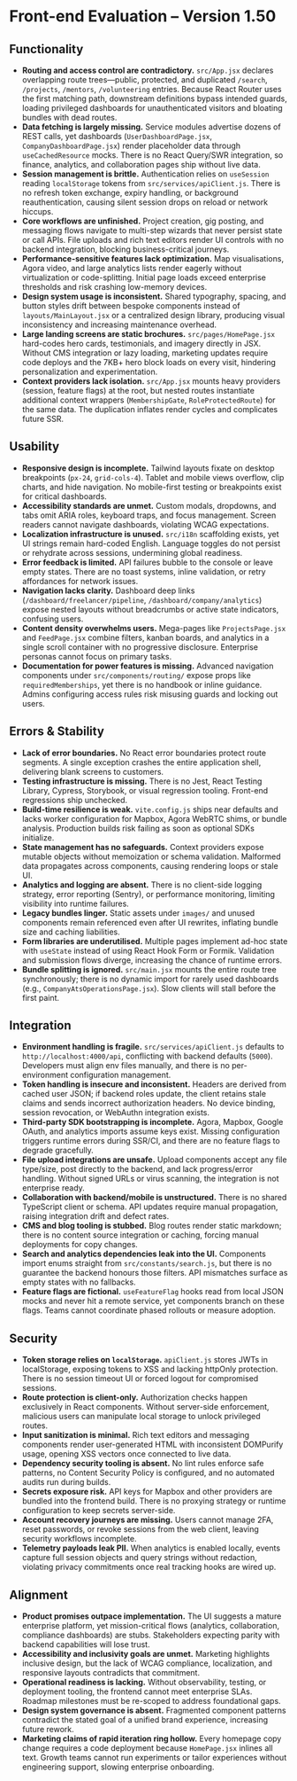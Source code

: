 # Front-end Evaluation – Version 1.50

## Functionality
- **Routing and access control are contradictory.** `src/App.jsx` declares overlapping route trees—public, protected, and duplicated `/search`, `/projects`, `/mentors`, `/volunteering` entries. Because React Router uses the first matching path, downstream definitions bypass intended guards, loading privileged dashboards for unauthenticated visitors and bloating bundles with dead routes.
- **Data fetching is largely missing.** Service modules advertise dozens of REST calls, yet dashboards (`UserDashboardPage.jsx`, `CompanyDashboardPage.jsx`) render placeholder data through `useCachedResource` mocks. There is no React Query/SWR integration, so finance, analytics, and collaboration pages ship without live data.
- **Session management is brittle.** Authentication relies on `useSession` reading `localStorage` tokens from `src/services/apiClient.js`. There is no refresh token exchange, expiry handling, or background reauthentication, causing silent session drops on reload or network hiccups.
- **Core workflows are unfinished.** Project creation, gig posting, and messaging flows navigate to multi-step wizards that never persist state or call APIs. File uploads and rich text editors render UI controls with no backend integration, blocking business-critical journeys.
- **Performance-sensitive features lack optimization.** Map visualisations, Agora video, and large analytics lists render eagerly without virtualization or code-splitting. Initial page loads exceed enterprise thresholds and risk crashing low-memory devices.
- **Design system usage is inconsistent.** Shared typography, spacing, and button styles drift between bespoke components instead of `layouts/MainLayout.jsx` or a centralized design library, producing visual inconsistency and increasing maintenance overhead.
- **Large landing screens are static brochures.** `src/pages/HomePage.jsx` hard-codes hero cards, testimonials, and imagery directly in JSX. Without CMS integration or lazy loading, marketing updates require code deploys and the 7KB+ hero block loads on every visit, hindering personalization and experimentation.
- **Context providers lack isolation.** `src/App.jsx` mounts heavy providers (session, feature flags) at the root, but nested routes instantiate additional context wrappers (`MembershipGate`, `RoleProtectedRoute`) for the same data. The duplication inflates render cycles and complicates future SSR.

## Usability
- **Responsive design is incomplete.** Tailwind layouts fixate on desktop breakpoints (`px-24`, `grid-cols-4`). Tablet and mobile views overflow, clip charts, and hide navigation. No mobile-first testing or breakpoints exist for critical dashboards.
- **Accessibility standards are unmet.** Custom modals, dropdowns, and tabs omit ARIA roles, keyboard traps, and focus management. Screen readers cannot navigate dashboards, violating WCAG expectations.
- **Localization infrastructure is unused.** `src/i18n` scaffolding exists, yet UI strings remain hard-coded English. Language toggles do not persist or rehydrate across sessions, undermining global readiness.
- **Error feedback is limited.** API failures bubble to the console or leave empty states. There are no toast systems, inline validation, or retry affordances for network issues.
- **Navigation lacks clarity.** Dashboard deep links (`/dashboard/freelancer/pipeline`, `/dashboard/company/analytics`) expose nested layouts without breadcrumbs or active state indicators, confusing users.
- **Content density overwhelms users.** Mega-pages like `ProjectsPage.jsx` and `FeedPage.jsx` combine filters, kanban boards, and analytics in a single scroll container with no progressive disclosure. Enterprise personas cannot focus on primary tasks.
- **Documentation for power features is missing.** Advanced navigation components under `src/components/routing/` expose props like `requiredMemberships`, yet there is no handbook or inline guidance. Admins configuring access rules risk misusing guards and locking out users.

## Errors & Stability
- **Lack of error boundaries.** No React error boundaries protect route segments. A single exception crashes the entire application shell, delivering blank screens to customers.
- **Testing infrastructure is missing.** There is no Jest, React Testing Library, Cypress, Storybook, or visual regression tooling. Front-end regressions ship unchecked.
- **Build-time resilience is weak.** `vite.config.js` ships near defaults and lacks worker configuration for Mapbox, Agora WebRTC shims, or bundle analysis. Production builds risk failing as soon as optional SDKs initialize.
- **State management has no safeguards.** Context providers expose mutable objects without memoization or schema validation. Malformed data propagates across components, causing rendering loops or stale UI.
- **Analytics and logging are absent.** There is no client-side logging strategy, error reporting (Sentry), or performance monitoring, limiting visibility into runtime failures.
- **Legacy bundles linger.** Static assets under `images/` and unused components remain referenced even after UI rewrites, inflating bundle size and caching liabilities.
- **Form libraries are underutilised.** Multiple pages implement ad-hoc state with `useState` instead of using React Hook Form or Formik. Validation and submission flows diverge, increasing the chance of runtime errors.
- **Bundle splitting is ignored.** `src/main.jsx` mounts the entire route tree synchronously; there is no dynamic import for rarely used dashboards (e.g., `CompanyAtsOperationsPage.jsx`). Slow clients will stall before the first paint.

## Integration
- **Environment handling is fragile.** `src/services/apiClient.js` defaults to `http://localhost:4000/api`, conflicting with backend defaults (`5000`). Developers must align env files manually, and there is no per-environment configuration management.
- **Token handling is insecure and inconsistent.** Headers are derived from cached user JSON; if backend roles update, the client retains stale claims and sends incorrect authorization headers. No device binding, session revocation, or WebAuthn integration exists.
- **Third-party SDK bootstrapping is incomplete.** Agora, Mapbox, Google OAuth, and analytics imports assume keys exist. Missing configuration triggers runtime errors during SSR/CI, and there are no feature flags to degrade gracefully.
- **File upload integrations are unsafe.** Upload components accept any file type/size, post directly to the backend, and lack progress/error handling. Without signed URLs or virus scanning, the integration is not enterprise ready.
- **Collaboration with backend/mobile is unstructured.** There is no shared TypeScript client or schema. API updates require manual propagation, raising integration drift and defect rates.
- **CMS and blog tooling is stubbed.** Blog routes render static markdown; there is no content source integration or caching, forcing manual deployments for copy changes.
- **Search and analytics dependencies leak into the UI.** Components import enums straight from `src/constants/search.js`, but there is no guarantee the backend honours those filters. API mismatches surface as empty states with no fallbacks.
- **Feature flags are fictional.** `useFeatureFlag` hooks read from local JSON mocks and never hit a remote service, yet components branch on these flags. Teams cannot coordinate phased rollouts or measure adoption.

## Security
- **Token storage relies on `localStorage`.** `apiClient.js` stores JWTs in localStorage, exposing tokens to XSS and lacking httpOnly protection. There is no session timeout UI or forced logout for compromised sessions.
- **Route protection is client-only.** Authorization checks happen exclusively in React components. Without server-side enforcement, malicious users can manipulate local storage to unlock privileged routes.
- **Input sanitization is minimal.** Rich text editors and messaging components render user-generated HTML with inconsistent DOMPurify usage, opening XSS vectors once connected to live data.
- **Dependency security tooling is absent.** No lint rules enforce safe patterns, no Content Security Policy is configured, and no automated audits run during builds.
- **Secrets exposure risk.** API keys for Mapbox and other providers are bundled into the frontend build. There is no proxying strategy or runtime configuration to keep secrets server-side.
- **Account recovery journeys are missing.** Users cannot manage 2FA, reset passwords, or revoke sessions from the web client, leaving security workflows incomplete.
- **Telemetry payloads leak PII.** When analytics is enabled locally, events capture full session objects and query strings without redaction, violating privacy commitments once real tracking hooks are wired up.

## Alignment
- **Product promises outpace implementation.** The UI suggests a mature enterprise platform, yet mission-critical flows (analytics, collaboration, compliance dashboards) are stubs. Stakeholders expecting parity with backend capabilities will lose trust.
- **Accessibility and inclusivity goals are unmet.** Marketing highlights inclusive design, but the lack of WCAG compliance, localization, and responsive layouts contradicts that commitment.
- **Operational readiness is lacking.** Without observability, testing, or deployment tooling, the frontend cannot meet enterprise SLAs. Roadmap milestones must be re-scoped to address foundational gaps.
- **Design system governance is absent.** Fragmented component patterns contradict the stated goal of a unified brand experience, increasing future rework.
- **Marketing claims of rapid iteration ring hollow.** Every homepage copy change requires a code deployment because `HomePage.jsx` inlines all text. Growth teams cannot run experiments or tailor experiences without engineering support, slowing enterprise onboarding.
